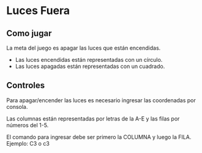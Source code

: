 # Luces Fuera
## Como jugar
La meta del juego es apagar las luces que están encendidas.
* Las luces encendidas están representadas con un círculo.
* Las luces apagadas están representadas con un cuadrado.

## Controles
Para apagar/encender las luces es necesario ingresar las coordenadas por consola.

Las columnas están representadas por letras de la A-E y las filas por números del 1-5.

El comando para ingresar debe ser primero la COLUMNA y luego la FILA.
   Ejemplo: C3 o c3
